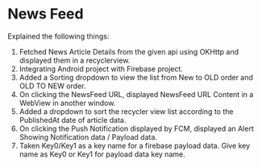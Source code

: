 # News Feed
Explained the following things:
1. Fetched News Article Details from the given api using OKHttp and displayed them in a recyclerview.
2. Integrating Android project with Firebase project.
3. Added a Sorting dropdown to view the list from New to OLD order and
OLD TO NEW order.
4. On clicking the NewsFeed URL, displayed NewsFeed URL Content in a WebView in another window.
5. Added a dropdown to sort the recycler view list according to the PublishedAt date of article data.
6. On clicking the Push Notification displayed by FCM, displayed an Alert Showing Notification data / Payload data.
7. Taken Key0/Key1 as a key name for a firebase payload data. Give key name as Key0 or Key1 for payload data key name.